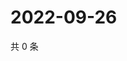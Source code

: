 # 2022-09-26

共 0 条

<!-- BEGIN WEIBO -->
<!-- 最后更新时间 Mon Sep 26 2022 15:34:35 GMT+0800 (China Standard Time) -->

<!-- END WEIBO -->
